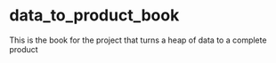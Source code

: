 # data_to_product_book
This is the book for the project that turns a heap of data to a complete product
